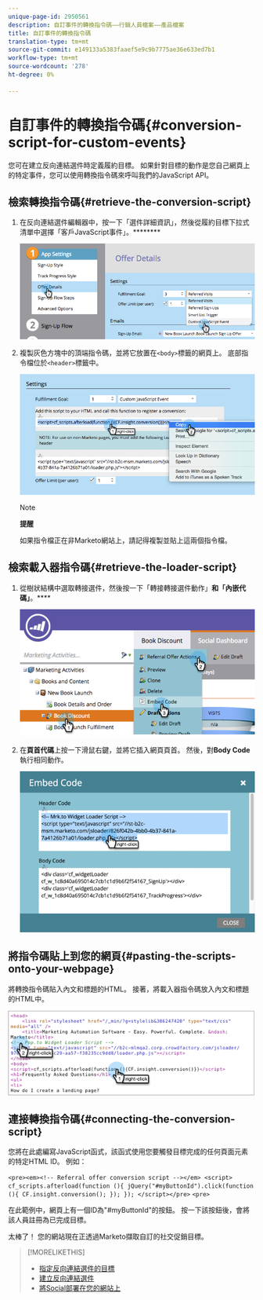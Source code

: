 ```yaml
---
unique-page-id: 2950561
description: 自訂事件的轉換指令碼——行銷人員檔案——產品檔案
title: 自訂事件的轉換指令碼
translation-type: tm+mt
source-git-commit: e149133a5383faaef5e9c9b7775ae36e633ed7b1
workflow-type: tm+mt
source-wordcount: '278'
ht-degree: 0%

---
```



# 自訂事件的轉換指令碼{#conversion-script-for-custom-events}

您可在建立反向連結選件時定義履約目標。 如果針對目標的動作是您自己網頁上的特定事件，您可以使用轉換指令碼來呼叫我們的JavaScript API。

## 檢索轉換指令碼{#retrieve-the-conversion-script}

1. 在反向連結選件編輯器中，按一下「選件詳細資訊」，然後從履約目標下拉式清單中選擇「客戶JavaScript事件」。********

   ![](assets/image2015-4-20-17-3a22-3a15.png)

1. 複製灰色方塊中的頂端指令碼，並將它放置在`<body>`標籤的網頁上。 底部指令檔位於`<header>`標籤中。

   ![](assets/image2015-4-20-17-3a29-3a7.png)

   >[!NOTE]
   >
   >**提醒**
   >
   >
   >如果指令檔正在非Marketo網站上，請記得複製並貼上這兩個指令檔。

## 檢索載入器指令碼{#retrieve-the-loader-script}

1. 從樹狀結構中選取轉接選件，然後按一下「轉接轉接選件動作」**和「內嵌代碼」**。****

   ![](assets/image2015-4-20-17-3a34-3a46.png)

1. 在&#x200B;**頁首代碼**&#x200B;上按一下滑鼠右鍵，並將它插入網頁頁首。 然後，對&#x200B;**Body Code**&#x200B;執行相同動作。

   ![](assets/image2015-4-20-20-3a49-3a19.png)

## 將指令碼貼上到您的網頁{#pasting-the-scripts-onto-your-webpage}

將轉換指令碼貼入內文和標題的HTML。 接著，將載入器指令碼放入內文和標題的HTML中。

![](assets/image2015-4-20-21-3a0-3a16.png)

## 連接轉換指令碼{#connecting-the-conversion-script}

您將在此處編寫JavaScript函式，該函式使用您要觸發目標完成的任何頁面元素的特定HTML ID。 例如：

`<pre><em><!-- Referral offer conversion script --></em> <script> cf_scripts.afterload(function (){ jQuery("#myButtonId").click(function (){ CF.insight.conversion(); }); }); </script></pre>` `<pre>`

在此範例中，網頁上有一個ID為&quot;#myButtonId&quot;的按鈕。 按一下該按鈕後，會將該人員註冊為已完成目標。

太棒了！ 您的網站現在正透過Marketo擷取自訂的社交促銷目標。

>[!MORELIKETHIS]
>
>* [指定反向連結選件的目標](../../../../product-docs/demand-generation/social/referral-offers/specify-goal-for-referral-offer.md)
>* [建立反向連結選件](../../../../product-docs/demand-generation/social/referral-offers/create-a-referral-offer.md)
>* [將Social部署在您的網站上](deploy-social-on-your-website.md)

